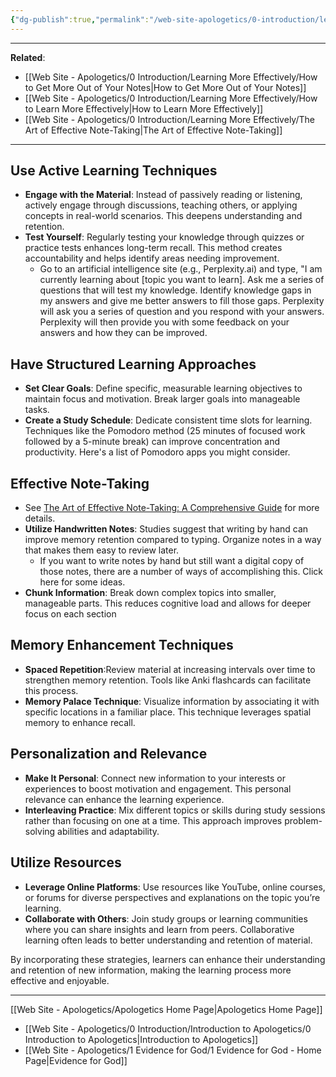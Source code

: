 ```yaml
---
{"dg-publish":true,"permalink":"/web-site-apologetics/0-introduction/learning-more-effectively/how-to-learn-more-effectively/","noteIcon":""}
---
```


---
**Related**:
- [[Web Site - Apologetics/0 Introduction/Learning More Effectively/How to Get More Out of Your Notes\|How to Get More Out of Your Notes]]
- [[Web Site - Apologetics/0 Introduction/Learning More Effectively/How to Learn More Effectively\|How to Learn More Effectively]]
- [[Web Site - Apologetics/0 Introduction/Learning More Effectively/The Art of Effective Note-Taking\|The Art of Effective Note-Taking]]

---
## Use Active Learning Techniques

- **Engage with the Material**: Instead of passively reading or listening, actively engage through discussions, teaching others, or applying concepts in real-world scenarios. This deepens understanding and retention.
- **Test Yourself**: Regularly testing your knowledge through quizzes or practice tests enhances long-term recall. This method creates accountability and helps identify areas needing improvement.
    - Go to an artificial intelligence site (e.g., Perplexity.ai) and type, "I am currently learning about [topic you want to learn]. Ask me a series of questions that will test my knowledge. Identify knowledge gaps in my answers and give me better answers to fill those gaps. Perplexity will ask you a series of question and you respond with your answers. Perplexity will then provide you with some feedback on your answers and how they can be improved.

## Have Structured Learning Approaches

- **Set Clear Goals**: Define specific, measurable learning objectives to maintain focus and motivation. Break larger goals into manageable tasks.
- **Create a Study Schedule**: Dedicate consistent time slots for learning. Techniques like the Pomodoro method (25 minutes of focused work followed by a 5-minute break) can improve concentration and productivity. Here's a list of Pomodoro apps you might consider.

## Effective Note-Taking

- See [The Art of Effective Note-Taking: A Comprehensive Guide](https://logicsciencefaithandchristianity.wordpress.com/the-art-of-effective-note-taking-a-comprehensive-guide/) for more details.
- **Utilize Handwritten Notes**: Studies suggest that writing by hand can improve memory retention compared to typing. Organize notes in a way that makes them easy to review later.
    - If you want to write notes by hand but still want a digital copy of those notes, there are a number of ways of accomplishing this. Click here for some ideas.
- **Chunk Information**: Break down complex topics into smaller, manageable parts. This reduces cognitive load and allows for deeper focus on each section

## Memory Enhancement Techniques

- **Spaced Repetition**:Review material at increasing intervals over time to strengthen memory retention. Tools like Anki flashcards can facilitate this process.
- **Memory Palace Technique**: Visualize information by associating it with specific locations in a familiar place. This technique leverages spatial memory to enhance recall.

## Personalization and Relevance

- **Make It Personal**: Connect new information to your interests or experiences to boost motivation and engagement. This personal relevance can enhance the learning experience.
- **Interleaving Practice**: Mix different topics or skills during study sessions rather than focusing on one at a time. This approach improves problem-solving abilities and adaptability.

## Utilize Resources

- **Leverage Online Platforms**: Use resources like YouTube, online courses, or forums for diverse perspectives and explanations on the topic you’re learning.
- **Collaborate with Others**: Join study groups or learning communities where you can share insights and learn from peers. Collaborative learning often leads to better understanding and retention of material.

By incorporating these strategies, learners can enhance their understanding and retention of new information, making the learning process more effective and enjoyable.

---
[[Web Site - Apologetics/Apologetics Home Page\|Apologetics Home Page]]
- [[Web Site - Apologetics/0 Introduction/Introduction to Apologetics/0 Introduction to Apologetics\|Introduction to Apologetics]]
- [[Web Site - Apologetics/1 Evidence for God/1 Evidence for God - Home Page\|Evidence for God]]






















